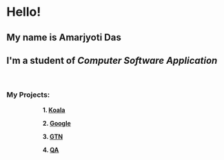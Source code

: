 # Hello! &nbsp;

## My name is **Amarjyoti Das** &nbsp;

## I'm a student of _Computer Software Application_ &nbsp;

&nbsp;

### **My Projects:** &nbsp;

&emsp;&emsp;&emsp;&emsp;&emsp;&emsp;**1. [Koala](koala/index.html)**

&emsp;&emsp;&emsp;&emsp;&emsp;&emsp;**2. [Google](google/index.html)**

&emsp;&emsp;&emsp;&emsp;&emsp;&emsp;**3. [GTN](gtn/index.html)**

&emsp;&emsp;&emsp;&emsp;&emsp;&emsp;**4. [QA](qa/index.html)**
